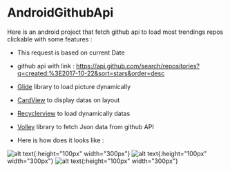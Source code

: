 # AndroidGithubApi

Here is an android project that fetch github api to load most trendings repos clickable with some features :

- This request is based on current Date

- github api with link : https://api.github.com/search/repositories?q=created:%3E2017-10-22&sort=stars&order=desc

- [Glide](https://github.com/bumptech/glide) library to load picture dynamically 

- [CardView](https://developer.android.com/guide/topics/ui/layout/cardview) to display datas on layout

- [Recyclerview](https://developer.android.com/guide/topics/ui/layout/recyclerview) to load dynamically datas

- [Volley](https://developer.android.com/training/volley/) library to fetch Json data from github API

- Here is how does it looks like :

![alt text](https://github.com/azze-r/AndroidGithubTrends/blob/master/screen1.jpg){:height="100px" width="300px"}
![alt text](https://github.com/azze-r/AndroidGithubTrends/blob/master/screen2.jpg){:height="100px" width="300px"}
![alt text](https://github.com/azze-r/AndroidGithubTrends/blob/master/screen3.png){:height="100px" width="300px"}
